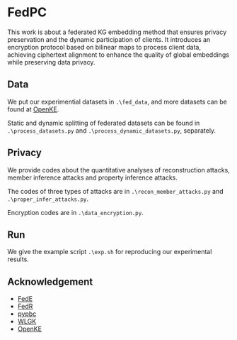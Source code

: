 # FedPC

This work is about a federated KG embedding method that ensures privacy preservation and the dynamic participation of
clients.
It introduces an encryption protocol based on bilinear maps to process client data, achieving ciphertext alignment to
enhance the quality of global embeddings while
preserving data privacy.

## Data

We put our experimential datasets in `.\fed_data`, and more datasets can be found
at [OpenKE](https://github.com/thunlp/OpenKE).

Static and dynamic splitting of federated datasets can be found in `.\process_datasets.py`
and `.\process_dynamic_datasets.py`, separately.

## Privacy

We provide codes about the quantitative analyses of reconstruction attacks, member inference attacks and property
inference attacks.

The codes of three types of attacks are in `.\recon_member_attacks.py` and `.\proper_infer_attacks.py`.

Encryption codes are in `.\data_encryption.py`.

## Run

We give the example script `.\exp.sh` for reproducing our experimental results.

## Acknowledgement

* [FedE](https://github.com/zjukg/FedE)
* [FedR](https://github.com/taokz/FedR)
* [pypbc](https://github.com/debatem1/pypbc)
* [WLGK](https://github.com/adriancaruana/py_wlgk)
* [OpenKE](https://github.com/thunlp/OpenKE)
